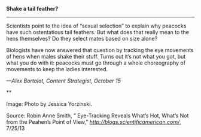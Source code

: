 **Shake a tail feather?**

****

Scientists point to the idea of “sexual selection” to explain why peacocks have such ostentatious tail feathers. But what does that really mean to the hens themselves? Do they select mates based on size alone?

Biologists have now answered that question by tracking the eye movements of hens when males shake their stuff. Turns out it’s not what you got, but what you do with it: peacocks must go through a whole choreography of movements to keep the ladies interested. 

*—Alex Bortolot, Content Strategist, October 15*

**

Image: Photo by Jessica Yorzinski.

Source: Robin Anne Smith, ” Eye-Tracking Reveals What’s Hot, What’s Not from the Peahen’s Point of View,” *http://blogs.scientificamerican.com/*, 7/25/13 
